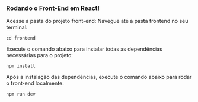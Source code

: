### Rodando o Front-End em React!
Acesse a pasta do projeto front-end: Navegue até a pasta frontend no seu terminal:

```
cd frontend
```

Execute o comando abaixo para instalar todas as dependências necessárias para o projeto:

```
npm install
```

Após a instalação das dependências, execute o comando abaixo para rodar o front-end localmente:

```
npm run dev
```
